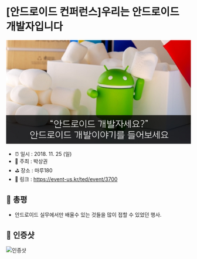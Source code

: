 # [안드로이드 컨퍼런스]우리는 안드로이드 개발자입니다

![[안드로이드 컨퍼런스]우리는 안드로이드 개발자입니다](image.jpg)

- ⏰ 일시 : 2018. 11. 25 (일)
- 💁 주최 : 박상권
- ⛳ 장소 : 마루180
- 🔗 링크 : https://event-us.kr/ted/event/3700

## 👏 총평 

- 안드로이드 실무에서만 배울수 있는 것들을 많이 접할 수 있었던 행사. 

## 📸 인증샷

![인증샷](self.png)
